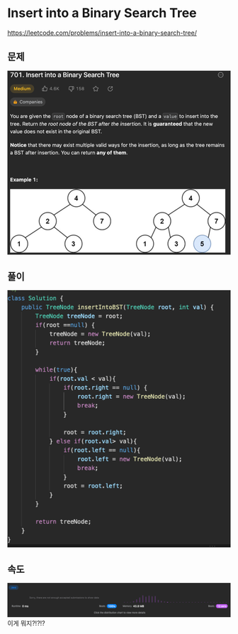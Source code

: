 # Insert into a Binary Search Tree
https://leetcode.com/problems/insert-into-a-binary-search-tree/

## 문제
![img_3.png](img_3.png)

## 풀이
![img_4.png](img_4.png)

## 속도
![img_5.png](img_5.png)
이게 뭐지?!?!?